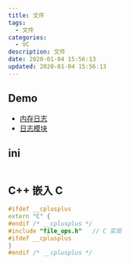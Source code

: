 ```yaml
---
title: 文件
tags: 
  - 文件
categories: 
  - VC
description: 文件
date: 2020-01-04 15:56:13
updated: 2020-01-04 15:56:13
---
```


## Demo

+ [内存日志](https://github.com/fxliu/VCDemo/tree/master/File/Log)
+ [日志模块](https://github.com/fxliu/VCDemo/tree/master/NET/ProductUpdate/module/Log)

## ini

```c

```

## C++ 嵌入 C

```cpp
#ifdef __cplusplus
extern "C" {
#endif /* __cplusplus */
#include "file_ops.h"   // C 实现
#ifdef __cplusplus
}
#endif /* __cplusplus */
```

